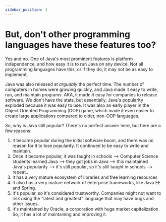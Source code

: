 ```yaml
---
sidebar_position: 3
---
```


# But, don't other programming languages have these features too?

Yes and no. One of Java's most prominent features is platform independence, and how easy it is to run Java on any device. Not all programming languages have this, or if they do, it may not be as easy to implement.

Java was also released at _arguably_ the perfect time. The number of computers in homes were growing quickly, and Java made it easy to write, run, and maintain programs. AKA, it made it easy for companies to release software. We don't have the stats, but essentially, Java's popularity exploded because it was easy to use. It was also an early player in the Object Oriented Programming (OOP) game, which made it even easier to create large applications compared to older, non-OOP languages.

So, why is Java still popular? There's no perfect answer here, but here are a few reasons:

1. It became popular during the initial software boom, and there was no reason for it to lose popularity. It continued to be easy to write and maintain.
2. Once it became popular, it was taught in schools --> Computer Science students learned Java --> they got jobs in Java --> this maintained Java's popularity --> it's still popular, so it's still taught in schools --> repeat..
3. It has a very mature ecosystem of libraries and free learning resources
4. It also has a very mature network of enterprise frameworks, like Java EE and Spring.
5. It's popular, so it's considered trustworthy. Companies might not want to risk using the "latest and greatest" language that may have bugs and other issues.
6. It's maintained by Oracle, a corporation with huge market capitalization. So, it has a lot of maintaining and improving it.
